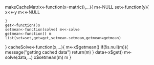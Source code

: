 makeCacheMatrix<-function(x=matric(),...){
	m<-NULL
	set<-function(y){
		x<<-y
		m<<-NULL
		
	}
	get<-function()x
	setmean<-function(solve) m<<-solve
	getmean<-function() m
	list(set=set,get=get,setmean-setmean,getmean=getmean)
}
cacheSolve<-function(x,...){
	m<-x$getmean()
	if(!is.null(m)){
		message("getting cached data")
		return(m)
	}
	data<-x$get()
	m<-solve(data,...)
	x$setmean(m)
	m
}
